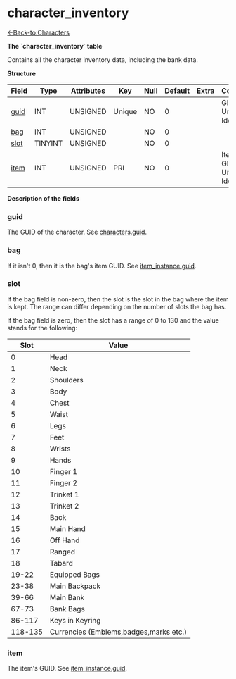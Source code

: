 # character\_inventory

[<-Back-to:Characters](database-characters.md)

**The \`character\_inventory\` table**

Contains all the character inventory data, including the bank data.

**Structure**

| Field     | Type    | Attributes | Key    | Null | Default | Extra | Comment                       |
| --------- | ------- | ---------- | ------ | ---- | ------- | ----- | ----------------------------- |
| [guid][1] | INT     | UNSIGNED   | Unique | NO   | 0       |       | Global Unique Identifier      |
| [bag][2]  | INT     | UNSIGNED   |        | NO   | 0       |       |                               |
| [slot][3] | TINYINT | UNSIGNED   |        | NO   | 0       |       |                               |
| [item][4] | INT     | UNSIGNED   | PRI    | NO   | 0       |       | Item Global Unique Identifier |

[1]: #guid
[2]: #bag
[3]: #slot
[4]: #item

**Description of the fields**

### guid

The GUID of the character. See [characters.guid](characters#guid).

### bag

If it isn't 0, then it is the bag's item GUID. See [item\_instance.guid](item_instance#guid).

### slot

If the bag field is non-zero, then the slot is the slot in the bag where the item is kept. The range can differ depending on the number of slots the bag has.

If the bag field is zero, then the slot has a range of 0 to 130 and the value stands for the following:

| Slot    | Value                                  |
|---------|----------------------------------------|
| 0       | Head                                   |
| 1       | Neck                                   |
| 2       | Shoulders                              |
| 3       | Body                                   |
| 4       | Chest                                  |
| 5       | Waist                                  |
| 6       | Legs                                   |
| 7       | Feet                                   |
| 8       | Wrists                                 |
| 9       | Hands                                  |
| 10      | Finger 1                               |
| 11      | Finger 2                               |
| 12      | Trinket 1                              |
| 13      | Trinket 2                              |
| 14      | Back                                   |
| 15      | Main Hand                              |
| 16      | Off Hand                               |
| 17      | Ranged                                 |
| 18      | Tabard                                 |
| 19-22   | Equipped Bags                          |
| 23-38   | Main Backpack                          |
| 39-66   | Main Bank                              |
| 67-73   | Bank Bags                              |
| 86-117  | Keys in Keyring                        |
| 118-135 | Currencies (Emblems,badges,marks etc.) |

### item

The item's GUID. See [item\_instance.guid](item_instance#guid).
